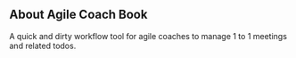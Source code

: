 

## About Agile Coach Book

A quick and dirty workflow tool for agile coaches to manage 1 to 1 meetings and related todos.
